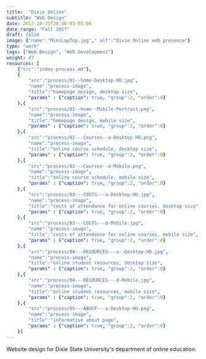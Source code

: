 ```yaml
---
title:  "Dixie Online"
subtitle: "Web Design"
date: 2017-10-31T20:46:03-05:00
date_range: "Fall 2017"
draft: false
image: {"name":"MiniLapTop.jpg"," alt":"Dixie Online web presence"}
type: "work"
tags: ["Web Design", "Web Development"]
weight: 47
resources: [
    {"src":"index-process.md"},
    {
        "src":"process/01--home-Desktop-HD.jpg",
        "name":"process-image",
        "title":"homepage design, desktop size",
        "params" : {"caption": true, "group":2, "order":0}
    },{
        "src":"process/01--home--Mobile-Portrait.png",
        "name":"process-image",
        "title":"homepage design, mobile size",
        "params" : {"caption": true, "group":2, "order":0}
    },{
        "src":"process/02---Courses--a-Desktop-HD.png",
        "name":"process-image",
        "title":"online course schedule, desktop size",
        "params" : {"caption": true, "group":2, "order":0}
    },{
        "src":"process/02---Courses--d-Mobile.png",
        "name":"process-image",
        "title":"online course schedule, mobile size",
        "params" : {"caption": true, "group":2, "order":0}
    },{
        "src":"process/03---COSTS---a-Desktop-HD.jpg",
        "name":"process-image",
        "title":"costs of attendance for online courses, desktop size",
        "params" : {"caption": true, "group":2, "order":0}
    },{
        "src":"process/03---COSTS---d-Mobile.jpg",
        "name":"process-image",
        "title":"costs of attendance for online courses, mobile size",
        "params" : {"caption": true, "group":2, "order":0}
    },{
        "src":"process/04---RESOURCES---a--Desktop-HD.jpg",
        "name":"process-image",
        "title":"online student resources, desktop size",
        "params" : {"caption": true, "group":2, "order":0}
    },{
        "src":"process/04---RESOURCES---d-Mobile.jpg",
        "name":"process-image",
        "title":"online student resources, mobile size",
        "params" : {"caption": true, "group":2, "order":0}
    },{
        "src":"process/05---ABOUT---a-Desktop-HD.png",
        "name":"process-image",
        "title":"informative about page",
        "params" : {"caption": true, "group":2, "order":0}
    }]
---
```

Website design for Dixie State University's department of online education.